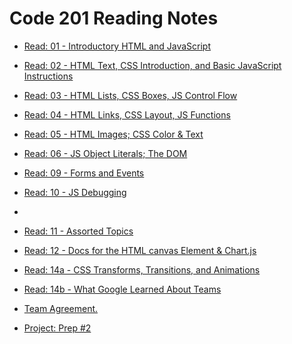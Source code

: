 # Code 201 Reading Notes


-  [Read: 01 - Introductory HTML and JavaScript](https://github.com/MURADALSHORMAN/readme-201d19/blob/main/class01.md)

	
- [Read: 02 - HTML Text, CSS Introduction, and Basic JavaScript Instructions	](https://github.com/MURADALSHORMAN/readme-201d19/blob/main/calss02.md)


	
- [Read: 03 - HTML Lists, CSS Boxes, JS Control Flow](https://github.com/MURADALSHORMAN/reading-notes/blob/main/class02/Read:%2003%20-%20HTML%20Lists_CSS%20Boxes_JS%20Control%20Flow.md)




- [Read: 04 - HTML Links, CSS Layout, JS Functions](https://github.com/MURADALSHORMAN/reading-notes/blob/main/Read:%2004%20-%20HTML%20Links%2C%20CSS%20Layout%2C%20JS%20Functions.md)


-  [Read: 05 - HTML Images; CSS Color & Text](https://github.com/MURADALSHORMAN/reading-notes/blob/main/Read:%2005%20-%20HTML%20Images%3B%20CSS%20Color%20%26%20Text.md)


	

- [Read: 06 - JS Object Literals; The DOM](https://github.com/MURADALSHORMAN/reading-notes/blob/main/Read:%2006%20-%20JS%20Object%20Literals%3B%20The%20DOM.md)



- [Read: 09 - Forms and Events]()



-  [Read: 10 - JS Debugging]()
-



- [Read: 11 - Assorted Topics]()


- [Read: 12 - Docs for the HTML canvas Element & Chart.js]()




- [Read: 14a - CSS Transforms, Transitions, and Animations]()
- [Read: 14b - What Google Learned About Teams]()

 -  [Team Agreement.](https://github.com/MURADALSHORMAN/reading-notes/blob/main/Project:%20Prep%20%231.md)

- [Project: Prep #2](https://github.com/MURADALSHORMAN/reading-notes/blob/main/Project:%20Prep%20%232.md)

